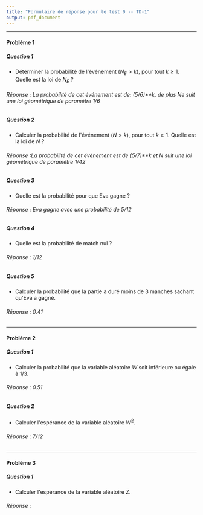 ```yaml
---
title: "Formulaire de réponse pour le test 0 -- TD-1"
output: pdf_document 
---
```


** **



#### Problème 1 



##### Question 1

* Déterminer la probabilité de l'événement $(N_E > k)$, pour tout $k \geq 1$. Quelle est la loi de $N_E$ ?

###### Réponse : La probabilité de cet événement est de: (5/6)**k, de plus Ne suit une loi géométrique de paramètre 1/6


##### Question 2

* Calculer la probabilité de l'événement $(N > k)$, pour tout $k \geq 1$. Quelle est la loi de $N$ ?

###### Réponse :La probabilité de cet événement est de (5/7)**k et N suit une loi géométrique de paramètre 1/42

##### Question 3

* Quelle est la probabilité pour que Eva gagne ? 

###### Réponse : Eva gagne avec une probabilité de 5/12


##### Question 4

* Quelle est la probabilité de match nul ?


###### Réponse : 1/12

##### Question 5

* Calculer la probabilité que la partie a duré moins de 3 manches sachant qu'Eva a gagné.


###### Réponse : 0.41


** **

#### Problème 2


  
##### Question 1

*  Calculer la probabilité que la variable aléatoire $W$ soit inférieure ou égale à $1/3$.  

###### Réponse : 0.51

  
##### Question 2

*  Calculer l'espérance de la variable aléatoire $W^2$.  

###### Réponse : 7/12

** **

#### Problème 3 


##### Question 1

*  Calculer l'espérance de la variable aléatoire $Z$.  

###### Réponse : 
